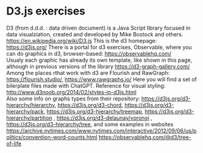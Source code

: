 # D3.js exercises

D3 (from d.d.d. : data driven document) is a Java Script library focused in data visualziation, created and developed by Mike Bostock and others.
https://en.wikipedia.org/wiki/D3.js
This is the d3 homepage:
https://d3js.org/
There is a portal for d3 exercises, Observable, where you can do graphics in d3, browser-based:
https://observablehq.com/
<br>
Usualy each graphic has already its own template, like shown in this page, although in previous versions of the library
https://d3-graph-gallery.com/
Among the places rthat work with d3 are Flourish and RawGraph:
https://flourish.studio/, https://www.rawgraphs.io/
Here you will find a set of bilerplate files made with ChatGPT.
Reference for visual styling: http://www.d3noob.org/2014/02/styles-in-d3js.html
<br>
Also some info on graphs types from their repository:
https://d3js.org/d3-hierarchy/hierarchy, 
https://d3js.org/d3-chord, 
https://d3js.org/d3-hierarchy/pack, 
https://d3js.org/d3-hierarchy/treemap, 
https://d3js.org/d3-hierarchy/partition ,
https://d3js.org/d3-delaunay/voronoi ,
https://d3js.org/d3-hierarchy/tree,
and some examples in websites
https://archive.nytimes.com/www.nytimes.com/interactive/2012/09/06/us/politics/convention-word-counts.html
https://observablehq.com/@d3/tree-of-life


